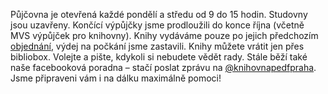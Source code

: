 Půjčovna je otevřená každé pondělí a středu od 9 do 15 hodin. Studovny jsou
uzavřeny. Končící výpůjčky jsme prodloužili do konce října (včetně MVS výpůjček
pro knihovny). Knihy vydáváme pouze po jejich předchozím [objednání](https://knihovna.pedf.cuni.cz/online_objednani.html), výdej na
počkání jsme zastavili. Knihy můžete vrátit jen přes bibliobox. Volejte a
pište, kdykoli si nebudete vědět rady. Stále běží také naše facebooková poradna
– stačí poslat zprávu na [@knihovnapedfpraha](https://www.facebook.com/knihovnapedfpraha). Jsme připraveni vám i na dálku
maximálně pomoci!

